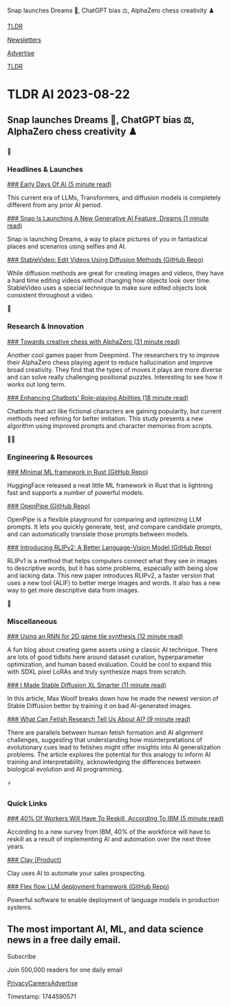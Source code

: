 Snap launches Dreams 💭, ChatGPT bias ⚖️, AlphaZero chess creativity ♟️

[TLDR](/)

[Newsletters](/newsletters)

[Advertise](https://advertise.tldr.tech/)

[TLDR](/)

# TLDR AI 2023-08-22

## Snap launches Dreams 💭, ChatGPT bias ⚖️, AlphaZero chess creativity ♟️

🚀

### Headlines & Launches

[### Early Days Of AI (5 minute read)](https://blog.eladgil.com/p/early-days-of-ai?utm_source=tldrai)

This current era of LLMs, Transformers, and diffusion models is completely different from any prior AI period.

[### Snap Is Launching A New Generative AI Feature, Dreams (1 minute read)](https://techcrunch.com/2023/08/21/snapchat-is-expanding-further-into-generative-ai-with-dreams/?utm_source=tldrai)

Snap is launching Dreams, a way to place pictures of you in fantastical places and scenarios using selfies and AI.

[### StableVideo: Edit Videos Using Diffusion Methods (GitHub Repo)](https://github.com/rese1f/stablevideo?utm_source=tldrai)

While diffusion methods are great for creating images and videos, they have a hard time editing videos without changing how objects look over time. StableVideo uses a special technique to make sure edited objects look consistent throughout a video.

🧠

### Research & Innovation

[### Towards creative chess with AlphaZero (31 minute read)](https://arxiv.org/abs/2308.09175?utm_source=tldrai)

Another cool games paper from Deepmind. The researchers try to improve their AlphaZero chess playing agent to reduce hallucination and improve broad creativity. They find that the types of moves it plays are more diverse and can solve really challenging positional puzzles. Interesting to see how it works out long term.

[### Enhancing Chatbots' Role-playing Abilities (18 minute read)](https://arxiv.org/abs/2308.09597v1?utm_source=tldrai)

Chatbots that act like fictional characters are gaining popularity, but current methods need refining for better imitation. This study presents a new algorithm using improved prompts and character memories from scripts.

👨‍💻

### Engineering & Resources

[### Minimal ML framework in Rust (GitHub Repo)](https://github.com/huggingface/candle?utm_source=tldrai)

HuggingFace released a neat little ML framework in Rust that is lightning fast and supports a number of powerful models.

[### OpenPipe (GitHub Repo)](https://github.com/OpenPipe/OpenPipe?utm_source=tldrai)

OpenPipe is a flexible playground for comparing and optimizing LLM prompts. It lets you quickly generate, test, and compare candidate prompts, and can automatically translate those prompts between models.

[### Introducing RLIPv2: A Better Language-Vision Model (GitHub Repo)](https://github.com/jacobyuan7/rlipv2?utm_source=tldrai)

RLIPv1 is a method that helps computers connect what they see in images to descriptive words, but it has some problems, especially with being slow and lacking data. This new paper introduces RLIPv2, a faster version that uses a new tool (ALIF) to better merge images and words. It also has a new way to get more descriptive data from images.

🎁

### Miscellaneous

[### Using an RNN for 2D game tile synthesis (12 minute read)](https://voxely.net/blog/using-a-rnn-for-2d-tile-map-synthesis/?utm_source=tldrai)

A fun blog about creating game assets using a classic AI technique. There are lots of good tidbits here around dataset curation, hyperparameter optimization, and human based evaluation. Could be cool to expand this with SDXL pixel LoRAs and truly synthesize maps from scratch.

[### I Made Stable Diffusion XL Smarter (11 minute read)](https://minimaxir.com/2023/08/stable-diffusion-xl-wrong/?utm_source=tldrai)

In this article, Max Woolf breaks down how he made the newest version of Stable Diffusion better by training it on bad AI-generated images.

[### What Can Fetish Research Tell Us About AI? (9 minute read)](https://astralcodexten.substack.com/p/what-can-fetish-research-tell-us?utm_source=tldrai)

There are parallels between human fetish formation and AI alignment challenges, suggesting that understanding how misinterpretations of evolutionary cues lead to fetishes might offer insights into AI generalization problems. The article explores the potential for this analogy to inform AI training and interpretability, acknowledging the differences between biological evolution and AI programming.

⚡️

### Quick Links

[### 40% Of Workers Will Have To Reskill, According To IBM (5 minute read)](https://www.ibm.com/blog/new-ibm-study-reveals-how-ai-is-changing-work-and-what-hr-leaders-should-do-about-it/?utm_source=tldrai)

According to a new survey from IBM, 40% of the workforce will have to reskill as a result of implementing AI and automation over the next three years.

[### Clay (Product)](https://www.clay.com/?utm_source=tldrai)

Clay uses AI to automate your sales prospecting.

[### Flex flow LLM deployment framework (GitHub Repo)](https://github.com/flexflow/FlexFlow?utm_source=tldrai)

Powerful software to enable deployment of language models in production systems.

## The most important AI, ML, and data science news in a free daily email.

Subscribe

Join 500,000 readers for one daily email

[Privacy](/privacy)[Careers](https://jobs.ashbyhq.com/tldr.tech)[Advertise](/ai/advertise)

Timestamp: 1744590571